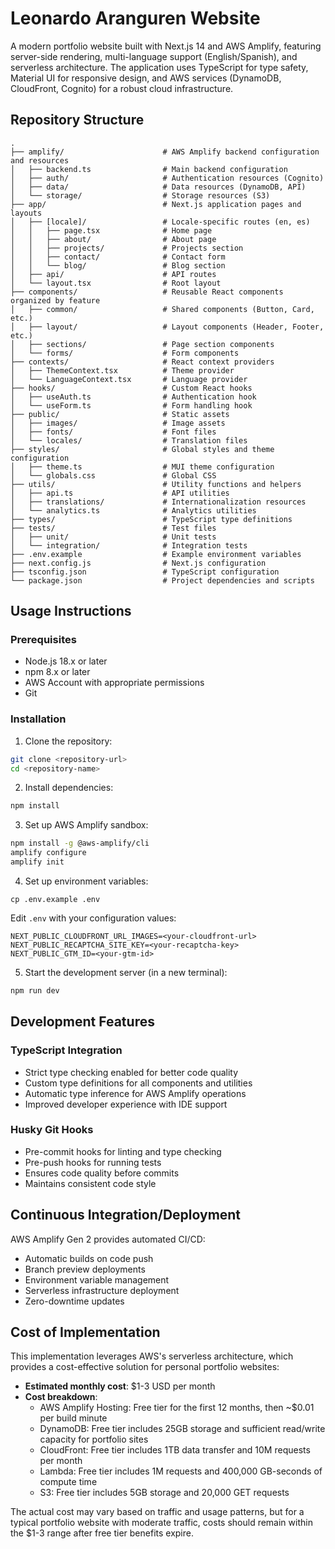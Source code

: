 # Leonardo Aranguren Website

A modern portfolio website built with Next.js 14 and AWS Amplify, featuring server-side rendering, multi-language support (English/Spanish), and serverless architecture. The application uses TypeScript for type safety, Material UI for responsive design, and AWS services (DynamoDB, CloudFront, Cognito) for a robust cloud infrastructure.

## Repository Structure

```
.
├── amplify/                      # AWS Amplify backend configuration and resources
│   ├── backend.ts                # Main backend configuration
│   ├── auth/                     # Authentication resources (Cognito)
│   ├── data/                     # Data resources (DynamoDB, API)
│   └── storage/                  # Storage resources (S3)
├── app/                          # Next.js application pages and layouts
│   ├── [locale]/                 # Locale-specific routes (en, es)
│   │   ├── page.tsx              # Home page
│   │   ├── about/                # About page
│   │   ├── projects/             # Projects section
│   │   ├── contact/              # Contact form
│   │   └── blog/                 # Blog section
│   ├── api/                      # API routes
│   └── layout.tsx                # Root layout
├── components/                   # Reusable React components organized by feature
│   ├── common/                   # Shared components (Button, Card, etc.)
│   ├── layout/                   # Layout components (Header, Footer, etc.)
│   ├── sections/                 # Page section components
│   └── forms/                    # Form components
├── contexts/                     # React context providers
│   ├── ThemeContext.tsx          # Theme provider
│   └── LanguageContext.tsx       # Language provider
├── hooks/                        # Custom React hooks
│   ├── useAuth.ts                # Authentication hook
│   └── useForm.ts                # Form handling hook
├── public/                       # Static assets
│   ├── images/                   # Image assets
│   ├── fonts/                    # Font files
│   └── locales/                  # Translation files
├── styles/                       # Global styles and theme configuration
│   ├── theme.ts                  # MUI theme configuration
│   └── globals.css               # Global CSS
├── utils/                        # Utility functions and helpers
│   ├── api.ts                    # API utilities
│   ├── translations/             # Internationalization resources
│   └── analytics.ts              # Analytics utilities
├── types/                        # TypeScript type definitions
├── tests/                        # Test files
│   ├── unit/                     # Unit tests
│   └── integration/              # Integration tests
├── .env.example                  # Example environment variables
├── next.config.js                # Next.js configuration
├── tsconfig.json                 # TypeScript configuration
└── package.json                  # Project dependencies and scripts
```

## Usage Instructions
### Prerequisites
- Node.js 18.x or later
- npm 8.x or later
- AWS Account with appropriate permissions
- Git

### Installation

1. Clone the repository:
```bash
git clone <repository-url>
cd <repository-name>
```

2. Install dependencies:
```bash
npm install
```

3. Set up AWS Amplify sandbox:
```bash
npm install -g @aws-amplify/cli
amplify configure
amplify init
```

4. Set up environment variables:
```
cp .env.example .env
```
Edit `.env` with your configuration values:
```
NEXT_PUBLIC_CLOUDFRONT_URL_IMAGES=<your-cloudfront-url>
NEXT_PUBLIC_RECAPTCHA_SITE_KEY=<your-recaptcha-key>
NEXT_PUBLIC_GTM_ID=<your-gtm-id>
```

5. Start the development server (in a new terminal):
```bash
npm run dev
```

## Development Features

### TypeScript Integration
- Strict type checking enabled for better code quality
- Custom type definitions for all components and utilities
- Automatic type inference for AWS Amplify operations
- Improved developer experience with IDE support

### Husky Git Hooks
- Pre-commit hooks for linting and type checking
- Pre-push hooks for running tests
- Ensures code quality before commits
- Maintains consistent code style

## Continuous Integration/Deployment
AWS Amplify Gen 2 provides automated CI/CD:
- Automatic builds on code push
- Branch preview deployments
- Environment variable management
- Serverless infrastructure deployment
- Zero-downtime updates

## Cost of Implementation
This implementation leverages AWS's serverless architecture, which provides a cost-effective solution for personal portfolio websites:

- **Estimated monthly cost**: $1-3 USD per month
- **Cost breakdown**:
  - AWS Amplify Hosting: Free tier for the first 12 months, then ~$0.01 per build minute
  - DynamoDB: Free tier includes 25GB storage and sufficient read/write capacity for portfolio sites
  - CloudFront: Free tier includes 1TB data transfer and 10M requests per month
  - Lambda: Free tier includes 1M requests and 400,000 GB-seconds of compute time
  - S3: Free tier includes 5GB storage and 20,000 GET requests

The actual cost may vary based on traffic and usage patterns, but for a typical portfolio website with moderate traffic, costs should remain within the $1-3 range after free tier benefits expire.